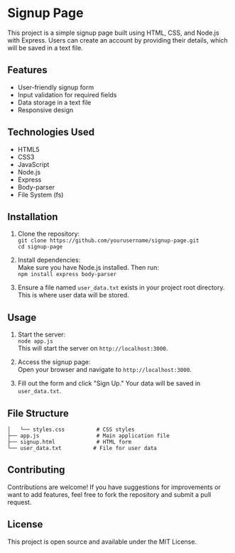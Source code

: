# Signup Page

This project is a simple signup page built using HTML, CSS, and Node.js with Express. Users can create an account by providing their details, which will be saved in a text file.

## Features

- User-friendly signup form  
- Input validation for required fields  
- Data storage in a text file  
- Responsive design  

## Technologies Used

- HTML5  
- CSS3  
- JavaScript  
- Node.js  
- Express  
- Body-parser  
- File System (fs)  

## Installation

1. Clone the repository:  
   `git clone https://github.com/yourusername/signup-page.git`  
   `cd signup-page`

2. Install dependencies:  
   Make sure you have Node.js installed. Then run:  
   `npm install express body-parser`

3. Ensure a file named `user_data.txt` exists in your project root directory. This is where user data will be stored.

## Usage

1. Start the server:  
   `node app.js`  
   This will start the server on `http://localhost:3000`.

2. Access the signup page:  
   Open your browser and navigate to `http://localhost:3000`.

3. Fill out the form and click "Sign Up." Your data will be saved in `user_data.txt`.

## File Structure

```├── public/
│   └── styles.css          # CSS styles
├── app.js                  # Main application file
├── signup.html             # HTML form
└── user_data.txt          # File for user data
```
## Contributing

Contributions are welcome! If you have suggestions for improvements or want to add features, feel free to fork the repository and submit a pull request.

## License

This project is open source and available under the MIT License.
